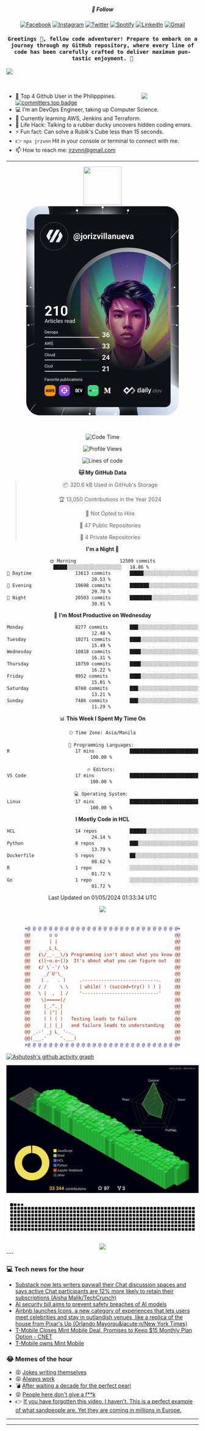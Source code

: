 <h5 align="center">💬 Follow</h5>
<div align="center">

[![Facebook](https://img.shields.io/badge/Facebook-%231877F2.svg?style=for-the-badge&logo=Facebook&logoColor=white)](https://www.facebook.com/Horisyo/)
[![Instagram](https://img.shields.io/badge/Instagram-%23E4405F.svg?style=for-the-badge&logo=Instagram&logoColor=white)](https://www.instagram.com/jrzvnn_/)
[![Twitter](https://img.shields.io/badge/Twitter-%231DA1F2.svg?style=for-the-badge&logo=Twitter&logoColor=white)](https://twitter.com/jrz_studies)
[![Spotify](https://img.shields.io/badge/Spotify-%231ED760.svg?style=for-the-badge&logo=Spotify&logoColor=white)](https://open.spotify.com/user/217td4qrc6mzqjodfalmzjpdi?si=b93099b9078c4ccb)
[![LinkedIn](https://img.shields.io/badge/LinkedIn-%230077B5.svg?style=for-the-badge&logo=LinkedIn&logoColor=white)](https://www.linkedin.com/in/jrz-vnn/)
[![Gmail](https://img.shields.io/badge/Gmail-D14836?style=for-the-badge&logo=gmail&logoColor=white)](mailto:jrzvnn@gmail.com)

</div>
<h4 align="center"><samp>Greetings 👋, fellow code adventurer! Prepare to embark on a journey through my GitHub repository, where every line of code has been carefully crafted to deliver maximum pun-tastic enjoyment. 🚀 </samp></h4>

<!--horizontal divider(gradiant)-->
<img src="https://user-images.githubusercontent.com/73097560/115834477-dbab4500-a447-11eb-908a-139a6edaec5c.gif">

&nbsp; 

<img align='right' src='https://github.com/Rishit-dagli/Rishit-dagli/blob/master/images/octocat-anime.gif' width='150"'>

- 🚀 Top 4 Github User in the Philipppines. [![committers.top badge](https://user-badge.committers.top/philippines/jrzvnn.svg)](https://user-badge.committers.top/philippines/USERNAME)
- 💻 I’m an DevOps Engineer, taking up Computer Science.
- 🤖 Currently learning AWS, Jenkins and Terraform.
- 🎯 Life Hack: Talking to a rubber ducky uncovers hidden coding errors.
- ⚡ Fun fact: Can solve a Rubik's Cube less than 15 seconds.
- 👉 `npx jrzvnn` Hit in your console or terminal to connect with me.
- 📫 How to reach me: jrzvnn@gmail.com

---

<!--🖼️OCTOCAT-->
<p align="center">

<img src="https://media.giphy.com/media/IP7sarl7C5lSFCw9rG/giphy.gif"  width="100px" height="100px">
<br />
<a href="https://app.daily.dev/jorizvillanueva"><img src="https://github.com/jrzvnn/jrzvnn/blob/main/devcard.svg" width="400" alt="Joriz Dev Card"/></a>
</p>

<br />
<div align="center">

<!--START_SECTION:waka-->
![Code Time](http://img.shields.io/badge/Code%20Time-250%20hrs%2055%20mins-blue)

![Profile Views](http://img.shields.io/badge/Profile%20Views-130-blue)

![Lines of code](https://img.shields.io/badge/From%20Hello%20World%20I%27ve%20Written-1.6%20million%20lines%20of%20code-blue)

**🐱 My GitHub Data** 

> 📦 320.6 kB Used in GitHub's Storage 
 > 
> 🏆 13,050 Contributions in the Year 2024
 > 
> 🚫 Not Opted to Hire
 > 
> 📜 47 Public Repositories 
 > 
> 🔑 4 Private Repositories 
 > 
**I'm a Night 🦉** 

```text
🌞 Morning                12509 commits       █████░░░░░░░░░░░░░░░░░░░░   18.86 % 
🌆 Daytime                13613 commits       █████░░░░░░░░░░░░░░░░░░░░   20.53 % 
🌃 Evening                19698 commits       ███████░░░░░░░░░░░░░░░░░░   29.70 % 
🌙 Night                  20503 commits       ████████░░░░░░░░░░░░░░░░░   30.91 % 
```
📅 **I'm Most Productive on Wednesday** 

```text
Monday                   8277 commits        ███░░░░░░░░░░░░░░░░░░░░░░   12.48 % 
Tuesday                  10271 commits       ████░░░░░░░░░░░░░░░░░░░░░   15.49 % 
Wednesday                10818 commits       ████░░░░░░░░░░░░░░░░░░░░░   16.31 % 
Thursday                 10759 commits       ████░░░░░░░░░░░░░░░░░░░░░   16.22 % 
Friday                   9952 commits        ████░░░░░░░░░░░░░░░░░░░░░   15.01 % 
Saturday                 8760 commits        ███░░░░░░░░░░░░░░░░░░░░░░   13.21 % 
Sunday                   7486 commits        ███░░░░░░░░░░░░░░░░░░░░░░   11.29 % 
```


📊 **This Week I Spent My Time On** 

```text
🕑︎ Time Zone: Asia/Manila

💬 Programming Languages: 
R                        17 mins             █████████████████████████   100.00 % 

🔥 Editors: 
VS Code                  17 mins             █████████████████████████   100.00 % 

💻 Operating System: 
Linux                    17 mins             █████████████████████████   100.00 % 
```

**I Mostly Code in HCL** 

```text
HCL                      14 repos            ██████░░░░░░░░░░░░░░░░░░░   24.14 % 
Python                   8 repos             ███░░░░░░░░░░░░░░░░░░░░░░   13.79 % 
Dockerfile               5 repos             ██░░░░░░░░░░░░░░░░░░░░░░░   08.62 % 
R                        1 repo              ░░░░░░░░░░░░░░░░░░░░░░░░░   01.72 % 
Go                       1 repo              ░░░░░░░░░░░░░░░░░░░░░░░░░   01.72 % 
```




 Last Updated on 01/05/2024 01:33:34 UTC
<!--END_SECTION:waka-->

<img src="https://wakatime.com/share/@jrzvnn/70a4618c-7cd9-4016-b7b9-eabe75c837ee.svg">

<br />
<br />

```diff
+@ @ @ @ @ @ @ @ @ @ @ @ @ @ @ @ @ @ @ @ @ @ @ @ @ @ @ @+
@@       o o                                           @@
@@       | |                                           @@
@@      _L_L_                                          @@
@@   ❮\/__-__\/❯ Programming isn't about what you know @@
@@   ❮(|~o.o~|)❯  It's about what you can figure out   @@
@@   ❮/ \`-'/ \❯                                       @@
@@     _/`U'\_                                         @@
@@    ( .   . )     .----------------------------.     @@
@@   / /     \ \    | while( ! (succed=try() ) ) |     @@
@@   \ |  ,  | /    '----------------------------'     @@
@@    \|=====|/                                        @@
@@     |_.^._|                                         @@
@@     | |"| |                                         @@
@@     ( ) ( )   Testing leads to failure              @@
@@     |_| |_|   and failure leads to understanding    @@
@@ _.-' _j L_ '-._                                     @@
@@(___.'     '.___)                                    @@
+@ @ @ @ @ @ @ @ @ @ @ @ @ @ @ @ @ @ @ @ @ @ @ @ @ @ @ @+

```

</div>




[![Ashutosh's github activity graph](https://github-readme-activity-graph.vercel.app/graph?username=jrzvnn&theme=github-compact)](https://github.com/ashutosh00710/github-readme-activity-graph)


![svg](profile-3d-contrib/profile-night-green.svg)

<div align="center">
<img src="https://github.com/jrzvnn/jrzvnn/blob/output/github-snake-dark.svg">
</div>

<div align=center>
<img align=center src=https://metrics.lecoq.io/jrzvnn?template=classic&isocalendar=1&languages=1&achievements=1&base=header%2C%20activity%2C%20community%2C%20repositories%2C%20metadata&base.indepth=false&base.hireable=false&base.skip=false&isocalendar=false&isocalendar.duration=full-year&languages=false&languages.limit=8&languages.threshold=0%25&languages.other=false&languages.colors=github&languages.sections=most-used&languages.indepth=false&languages.analysis.timeout=15&languages.analysis.timeout.repositories=7.5&languages.categories=markup%2C%20programming&languages.recent.categories=markup%2C%20programming&languages.recent.load=300&languages.recent.days=14&achievements=false&achievements.threshold=C&achievements.secrets=true&achievements.display=detailed&achievements.limit=0&config.timezone=Asia%2FManila)
</div>
<div align="left">
---

### 💻 Tech news for the hour

<!-- TECH:START -->
 - [Substack now lets writers paywall their Chat discussion spaces and says active Chat participants are 12% more likely to retain their subscriptions &lpar;Aisha Malik/TechCrunch&rpar;](http://www.techmeme.com/240501/p33#a240501p33)
 - [AI security bill aims to prevent safety breaches of AI models](https://www.theverge.com/2024/5/1/24146566/ai-security-bill-warner-tillis-senate-redteam-safety)
 - [Airbnb launches Icons, a new category of experiences that lets users meet celebrities and stay in outlandish venues, like a replica of the house from Pixar&#39;s Up &lpar;Orlando Mayorqu&amp;iacute;n/New York Times&rpar;](http://www.techmeme.com/240501/p32#a240501p32)
 - [T-Mobile Closes Mint Mobile Deal, Promises to Keep $15 Monthly Plan Option     - CNET](https://www.cnet.com/tech/mobile/t-mobile-closes-mint-mobile-deal-promises-to-keep-15-monthly-plan-option/#ftag=CAD590a51e)
 - [T-Mobile owns Mint Mobile](https://www.theverge.com/2024/5/1/24146547/t-mobile-mint-mobile-acquisition-complete)<!-- TECH:END -->

### 😂 Memes of the hour

<!-- MEMES:START -->
 - 😝 [Jokes writing themselves](http://9gag.com/gag/aLnKe3v)
 - 😝 [Always work](http://9gag.com/gag/aAyYyng)
 - 💣 [After waiting a decade for the perfect pearl](http://9gag.com/gag/a4P4zNy)
 - 😝 [People here don&#39;t give a f**k](http://9gag.com/gag/amoXoKX)
 - 👉 [If you have forgotten this video, I haven&#39;t. This is a perfect example of what sandpeople are. Yet they are coming in millions in Europe.](http://9gag.com/gag/ae9N9op)<!-- MEMES:END -->

---

---
